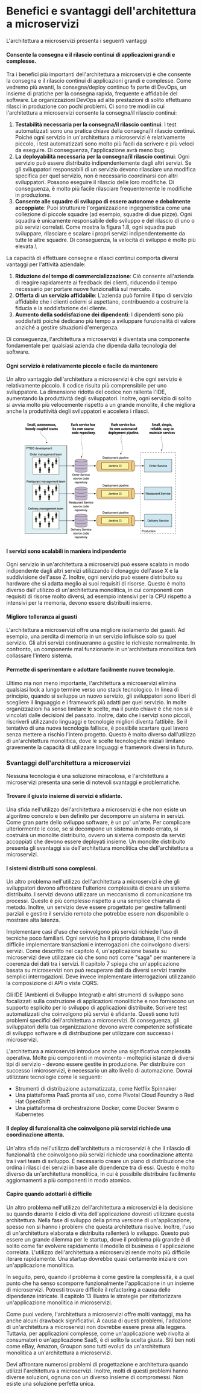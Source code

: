 # Benefici e svantaggi dell'architettura a microservizi

L'architettura a microservizi presenta i seguenti vantaggi

#### Consente la consegna e il rilascio continui di applicazioni grandi e complesse.

Tra i benefici più importanti dell'architettura a microservizi è che consente la consegna e il rilascio continui di applicazioni grandi e complesse. Come vedremo più avanti, la consegna/deploy continuo fa parte di DevOps, un insieme di pratiche per la consegna rapida, frequente e affidabile del software. Le organizzazioni DevOps ad alte prestazioni di solito effettuano rilasci in produzione con pochi problemi. Ci sono tre modi in cui l'architettura a microservizi consente la consegna/il rilascio continui:

1. **Testabilità necessaria per la consegna/il rilascio continui**: I test automatizzati sono una pratica chiave della consegna/il rilascio continui. Poiché ogni servizio in un'architettura a microservizi è relativamente piccolo, i test automatizzati sono molto più facili da scrivere e più veloci da eseguire. Di conseguenza, l'applicazione avrà meno bug.
2. **La deployabilità necessaria per la consegna/il rilascio continui**: Ogni servizio può essere distribuito indipendentemente dagli altri servizi. Se gli sviluppatori responsabili di un servizio devono rilasciare una modifica specifica per quel servizio, non è necessario coordinarsi con altri sviluppatori. Possono eseguire il rilascio delle loro modifiche. Di conseguenza, è molto più facile rilasciare frequentemente le modifiche in produzione.
3. **Consente alle squadre di sviluppo di essere autonome e debolmente accoppiate**: Puoi strutturare l'organizzazione ingegneristica come una collezione di piccole squadre (ad esempio, squadre di due pizze). Ogni squadra è unicamente responsabile dello sviluppo e del rilascio di uno o più servizi correlati. Come mostra la figura 1.8, ogni squadra può sviluppare, rilasciare e scalare i propri servizi indipendentemente da tutte le altre squadre. Di conseguenza, la velocità di sviluppo è molto più elevata.\


La capacità di effettuare consegne e rilasci continui comporta diversi vantaggi per l'attività aziendale:

1. **Riduzione del tempo di commercializzazione**: Ciò consente all'azienda di reagire rapidamente ai feedback dei clienti, riducendo il tempo necessario per portare nuove funzionalità sul mercato.
2. **Offerta di un servizio affidabile**: L'azienda può fornire il tipo di servizio affidabile che i clienti odierni si aspettano, contribuendo a costruire la fiducia e la soddisfazione del cliente.
3. **Aumento della soddisfazione dei dipendenti**: I dipendenti sono più soddisfatti poiché dedicano più tempo a sviluppare funzionalità di valore anziché a gestire situazioni d'emergenza.

Di conseguenza, l'architettura a microservizi è diventata una componente fondamentale per qualsiasi azienda che dipenda dalla tecnologia del software.

#### Ogni servizio è relativamente piccolo e facile da mantenere

Un altro vantaggio dell'architettura a microservizi è che ogni servizio è relativamente piccolo. Il codice risulta più comprensibile per uno sviluppatore. La dimensione ridotta del codice non rallenta l'IDE, aumentando la produttività degli sviluppatori. Inoltre, ogni servizio di solito si avvia molto più velocemente rispetto a un grande monolite, il che migliora anche la produttività degli sviluppatori e accelera i rilasci.

<figure><img src="../.gitbook/assets/Screenshot 2023-08-14 alle 20.53.11.png" alt=""><figcaption></figcaption></figure>

#### I servizi sono scalabili in maniera indipendente

Ogni servizio in un'architettura a microservizi può essere scalato in modo indipendente dagli altri servizi utilizzando il clonaggio dell'asse X e la suddivisione dell'asse Z. Inoltre, ogni servizio può essere distribuito su hardware che si adatta meglio ai suoi requisiti di risorse. Questo è molto diverso dall'utilizzo di un'architettura monolitica, in cui componenti con requisiti di risorse molto diversi, ad esempio intensivi per la CPU rispetto a intensivi per la memoria, devono essere distribuiti insieme.

#### Migliore tolleranza ai guasti

L'architettura a microservizi offre una migliore isolamento dei guasti. Ad esempio, una perdita di memoria in un servizio influisce solo su quel servizio. Gli altri servizi continueranno a gestire le richieste normalmente. In confronto, un componente mal funzionante in un'architettura monolitica farà collassare l'intero sistema.

#### Permette di sperimentare e adottare facilmente nuove tecnologie.

Ultimo ma non meno importante, l'architettura a microservizi elimina qualsiasi lock a lungo termine verso uno stack tecnologico. In linea di principio, quando si sviluppa un nuovo servizio, gli sviluppatori sono liberi di scegliere il linguaggio e i framework più adatti per quel servizio. In molte organizzazioni ha senso limitare le scelte, ma il punto chiave è che non si è vincolati dalle decisioni del passato. Inoltre, dato che i servizi sono piccoli, riscriverli utilizzando linguaggi e tecnologie migliori diventa fattibile. Se il tentativo di una nuova tecnologia fallisce, è possibile scartare quel lavoro senza mettere a rischio l'intero progetto. Questo è molto diverso dall'utilizzo di un'architettura monolitica, dove le scelte tecnologiche iniziali limitano gravemente la capacità di utilizzare linguaggi e framework diversi in futuro.

### Svantaggi dell'architettura a microservizi

Nessuna tecnologia è una soluzione miracolosa, e l'architettura a microservizi presenta una serie di notevoli svantaggi e problematiche.&#x20;

#### Trovare il giusto insieme di servizi è sfidante.&#x20;

Una sfida nell'utilizzo dell'architettura a microservizi è che non esiste un algoritmo concreto e ben definito per decomporre un sistema in servizi. Come gran parte dello sviluppo software, è un po' un'arte. Per complicare ulteriormente le cose, se si decompone un sistema in modo errato, si costruirà un monolite distribuito, ovvero un sistema composto da servizi accoppiati che devono essere deployati insieme. Un monolite distribuito presenta gli svantaggi sia dell'architettura monolitica che dell'architettura a microservizi.

#### I sistemi distribuiti sono complessi.

Un altro problema nell'utilizzo dell'architettura a microservizi è che gli sviluppatori devono affrontare l'ulteriore complessità di creare un sistema distribuito. I servizi devono utilizzare un meccanismo di comunicazione tra processi. Questo è più complesso rispetto a una semplice chiamata di metodo. Inoltre, un servizio deve essere progettato per gestire fallimenti parziali e gestire il servizio remoto che potrebbe essere non disponibile o mostrare alta latenza.

Implementare casi d'uso che coinvolgono più servizi richiede l'uso di tecniche poco familiari. Ogni servizio ha il proprio database, il che rende difficile implementare transazioni e interrogazioni che coinvolgono diversi servizi. Come descritto nel capitolo 4, un'applicazione basata su microservizi deve utilizzare ciò che sono noti come "saga" per mantenere la coerenza dei dati tra i servizi. Il capitolo 7 spiega che un'applicazione basata su microservizi non può recuperare dati da diversi servizi tramite semplici interrogazioni. Deve invece implementare interrogazioni utilizzando la composizione di API o viste CQRS.

Gli IDE (Ambienti di Sviluppo Integrati) e altri strumenti di sviluppo sono focalizzati sulla costruzione di applicazioni monolitiche e non forniscono un supporto esplicito per lo sviluppo di applicazioni distribuite. Scrivere test automatizzati che coinvolgono più servizi è sfidante. Questi sono tutti problemi specifici dell'architettura a microservizi. Di conseguenza, gli sviluppatori della tua organizzazione devono avere competenze sofisticate di sviluppo software e di distribuzione per utilizzare con successo i microservizi.

L'architettura a microservizi introduce anche una significativa complessità operativa. Molte più componenti in movimento - molteplici istanze di diversi tipi di servizio - devono essere gestite in produzione. Per distribuire con successo i microservizi, è necessario un alto livello di automazione. Dovrai utilizzare tecnologie come le seguenti:

* Strumenti di distribuzione automatizzata, come Netflix Spinnaker
* Una piattaforma PaaS pronta all'uso, come Pivotal Cloud Foundry o Red Hat OpenShift
* Una piattaforma di orchestrazione Docker, come Docker Swarm o Kubernetes

#### Il deploy di funzionalità che coinvolgono più servizi richiede una coordinazione attenta.

Un'altra sfida nell'utilizzo dell'architettura a microservizi è che il rilascio di funzionalità che coinvolgono più servizi richiede una coordinazione attenta tra i vari team di sviluppo. È necessario creare un piano di distribuzione che ordina i rilasci dei servizi in base alle dipendenze tra di essi. Questo è molto diverso da un'architettura monolitica, in cui è possibile distribuire facilmente aggiornamenti a più componenti in modo atomico.

#### Capire quando adottarli è difficile

Un altro problema nell'utilizzo dell'architettura a microservizi è la decisione su quando durante il ciclo di vita dell'applicazione dovresti utilizzare questa architettura. Nella fase di sviluppo della prima versione di un'applicazione, spesso non si hanno i problemi che questa architettura risolve. Inoltre, l'uso di un'architettura elaborata e distribuita rallenterà lo sviluppo. Questo può essere un grande dilemma per le startup, dove il problema più grande è di solito come far evolvere rapidamente il modello di business e l'applicazione correlata. L'utilizzo dell'architettura a microservizi rende molto più difficile iterare rapidamente. Una startup dovrebbe quasi certamente iniziare con un'applicazione monolitica.

In seguito, però, quando il problema è come gestire la complessità, è a quel punto che ha senso scomporre funzionalmente l'applicazione in un insieme di microservizi. Potresti trovare difficile il refactoring a causa delle dipendenze intricate. Il capitolo 13 illustra le strategie per rifattorizzare un'applicazione monolitica in microservizi.

Come puoi vedere, l'architettura a microservizi offre molti vantaggi, ma ha anche alcuni drawback significativi. A causa di questi problemi, l'adozione di un'architettura a microservizi non dovrebbe essere presa alla leggera. Tuttavia, per applicazioni complesse, come un'applicazione web rivolta ai consumatori o un'applicazione SaaS, è di solito la scelta giusta. Siti ben noti come eBay, Amazon, Groupon sono tutti evoluti da un'architettura monolitica a un'architettura a microservizi.

Devi affrontare numerosi problemi di progettazione e architettura quando utilizzi l'architettura a microservizi. Inoltre, molti di questi problemi hanno diverse soluzioni, ognuna con un diverso insieme di compromessi. Non esiste una soluzione perfetta unica.&#x20;



